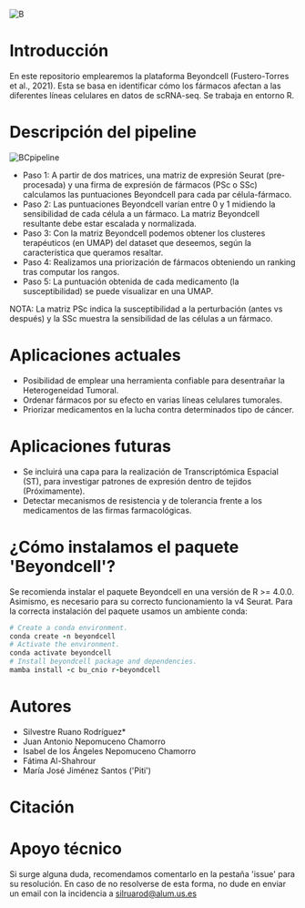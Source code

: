 
![B](https://github.com/Silve-Ruano/TFM/assets/157005665/1f9ec5e4-fc2a-474f-93dc-c876f0fe1486)
# Introducción
En este repositorio emplearemos la plataforma Beyondcell (Fustero-Torres et al., 2021). Esta se basa en identificar cómo los fármacos afectan a las diferentes líneas celulares en datos de scRNA-seq. Se trabaja en entorno R.
# Descripción del pipeline
![BCpipeline](https://github.com/Silve-Ruano/TFM/assets/157005665/48ee4417-9852-43d1-b1ff-ddc11cb0d847)

- Paso 1: A partir de dos matrices, una matriz de expresión Seurat (pre-procesada) y una firma de expresión de fármacos (PSc o SSc) calculamos las puntuaciones Beyondcell para cada par célula-fármaco.
- Paso 2: Las puntuaciones Beyondcell varían entre 0 y 1 midiendo la sensibilidad de cada célula a un fármaco. La matriz Beyondcell resultante debe estar escalada y normalizada.
- Paso 3: Con la matriz Beyondcell podemos obtener los clusteres terapéuticos (en UMAP) del dataset que deseemos, según la característica que queramos resaltar.
- Paso 4: Realizamos una priorización de fármacos obteniendo un ranking tras computar los rangos.
- Paso 5: La puntuación obtenida de cada medicamento (la susceptibilidad) se puede visualizar en una UMAP.

NOTA: La matriz PSc indica la susceptibilidad a la perturbación (antes vs después) y la SSc muestra la sensibilidad de las células a un fármaco. 

# Aplicaciones actuales
- Posibilidad de emplear una herramienta confiable para desentrañar la Heterogeneidad Tumoral.
- Ordenar fármacos por su efecto en varias líneas celulares tumorales.
- Priorizar medicamentos en la lucha contra determinados tipo de cáncer.

# Aplicaciones futuras
- Se incluirá una capa para la realización de Transcriptómica Espacial (ST), para investigar patrones de expresión dentro de tejidos (Próximamente).
- Detectar mecanismos de resistencia y de tolerancia frente a los medicamentos de las firmas farmacológicas.

# ¿Cómo instalamos el paquete 'Beyondcell'?
Se recomienda instalar el paquete Beyondcell en una versión de R >= 4.0.0. Asimismo, es necesario para su correcto funcionamiento la v4 Seurat. Para la correcta instalación del paquete usamos un ambiente conda: 

``` ruby
# Create a conda environment.
conda create -n beyondcell 
# Activate the environment.
conda activate beyondcell
# Install beyondcell package and dependencies.
mamba install -c bu_cnio r-beyondcell
```
# Autores
- Silvestre Ruano Rodríguez*
- Juan Antonio Nepomuceno Chamorro
- Isabel de los Ángeles Nepomuceno Chamorro
- Fátima Al-Shahrour
- María José Jiménez Santos ('Piti')
# Citación

# Apoyo técnico
Si surge alguna duda, recomendamos comentarlo en la pestaña 'issue' para su resolución. En caso de no resolverse de esta forma, no dude en enviar un email con la incidencia a silruarod@alum.us.es
